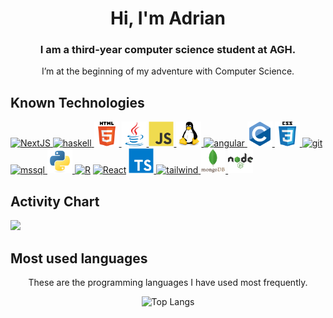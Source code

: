 <h1 align="center">Hi, I'm Adrian</h1>
<h3 align="center">I am a third-year computer science student at AGH.</h3>
<p align="center">
I’m at the beginning of my adventure with Computer Science. 
</p>

## Known Technologies
<p align="left"> 
  <a href="https://nextjs.org" target="_blank" rel="noreferrer"> <img src="https://www.datocms-assets.com/75941/1657707878-nextjs_logo.png" alt="NextJS" width="40" height="40" color="white"/> </a> 
  <a href="https://www.haskell.org/" target="_blank" rel="noreferrer"> <img src="https://upload.wikimedia.org/wikipedia/commons/1/1c/Haskell-Logo.svg" alt="haskell" width="40" height="40"/> </a> 
  <a href="https://www.w3.org/html/" target="_blank" rel="noreferrer"> <img src="https://raw.githubusercontent.com/devicons/devicon/master/icons/html5/html5-original-wordmark.svg" alt="html5" width="40" height="40" /> </a> 
  <a href="https://www.java.com" target="_blank" rel="noreferrer"> <img src="https://raw.githubusercontent.com/devicons/devicon/master/icons/java/java-original.svg" alt="java" width="40" height="40"/> </a> 
  <a href="https://developer.mozilla.org/en-US/docs/Web/JavaScript" target="_blank" rel="noreferrer"> <img src="https://raw.githubusercontent.com/devicons/devicon/master/icons/javascript/javascript-original.svg" alt="javascript" width="40" height="40"/> </a> 
  <a href="https://www.linux.org/" target="_blank" rel="noreferrer"> <img src="https://raw.githubusercontent.com/devicons/devicon/master/icons/linux/linux-original.svg" alt="linux" width="40" height="40"/> </a> 
  <a href="https://angular.io" target="_blank" rel="noreferrer"> <img src="https://angular.io/assets/images/logos/angular/angular.svg" alt="angular" width="40" height="40"/> </a> 
  <a href="https://www.cprogramming.com/" target="_blank" rel="noreferrer"> <img src="https://raw.githubusercontent.com/devicons/devicon/master/icons/c/c-original.svg" alt="c" width="40" height="40"/> </a> 
  <a href="https://www.w3schools.com/css/" target="_blank" rel="noreferrer"> <img src="https://raw.githubusercontent.com/devicons/devicon/master/icons/css3/css3-original-wordmark.svg" alt="css3" width="40" height="40"/> </a> 
  <a href="https://git-scm.com/" target="_blank" rel="noreferrer"> <img src="https://www.vectorlogo.zone/logos/git-scm/git-scm-icon.svg" alt="git" width="40" height="40"/> </a> 
  <a href="https://www.microsoft.com/en-us/sql-server" target="_blank" rel="noreferrer"> <img src="https://www.svgrepo.com/show/303229/microsoft-sql-server-logo.svg" alt="mssql" width="40" height="40"/> </a> 
  <a href="https://www.python.org" target="_blank" rel="noreferrer"> <img src="https://raw.githubusercontent.com/devicons/devicon/master/icons/python/python-original.svg" alt="python" width="40" height="40"/> 
  <a href="https://www.r-project.com/" target="_blank" rel="noreferrer"><img src="https://github.com/get-icon/geticon/raw/master/icons/r-lang.svg" alt="R" width="40" height="40"></a> 
  <a href="https://reactjs.org/" target="_blank" rel="noreferrer"><img src="https://github.com/get-icon/geticon/raw/master/icons/react.svg" alt="React" width="40" height="40"></a> 
  <a href="https://www.typescriptlang.org/" target="_blank" rel="noreferrer"> <img src="https://raw.githubusercontent.com/devicons/devicon/master/icons/typescript/typescript-original.svg" alt="typescript" width="40" height="40"/> </a> 
<a href="https://tailwindcss.com/" target="_blank" rel="noreferrer"> <img src="https://www.vectorlogo.zone/logos/tailwindcss/tailwindcss-icon.svg" alt="tailwind" width="40" height="40"/> </a>
<a href="https://www.mongodb.com/" target="_blank" rel="noreferrer"> <img src="https://raw.githubusercontent.com/devicons/devicon/master/icons/mongodb/mongodb-original-wordmark.svg" alt="mongodb" width="40" height="40"/> </a>
<a href="https://nodejs.org" target="_blank" rel="noreferrer"> <img src="https://raw.githubusercontent.com/devicons/devicon/master/icons/nodejs/nodejs-original-wordmark.svg" alt="nodejs" width="40" height="40"/> </a>
</p>
    
## Activity Chart
<picture>
  <source media="(prefers-color-scheme: dark)" srcset="https://github-readme-activity-graph.vercel.app/graph?username=23adrian2300&bg_color=0d1117&color=bbb&line=6ca1d1&point=fff&hide_border=true&custom_title=Activity%20Chart" />
  <img src="https://github-readme-activity-graph.cyclic.app/graph?username=23adrian2300&bg_color=fefefe&color=222&line=6ca1d1&point=000&hide_border=true&custom_title=Activity%20Chart" />
</picture>

## Most used languages
<div align="center">
  <p>These are the programming languages I have used most frequently.</p>
  
![Top Langs](https://github-readme-stats.vercel.app/api/top-langs/?username=23adrian2300&langs_count=8&layout=pie&hide=Jupyter%20Notebook,pug&exclude_repo=CPP-AGH,a23adrian2300.github.io&theme=merko)

</div>



<!--
**23adrian2300/23adrian2300** is a ✨ _special_ ✨ repository because its `README.md` (this file) appears on your GitHub profile.

Here are some ideas to get you started:

- 🔭 I’m currently working on ...
- 🌱 I’m currently learning ...
- 👯 I’m looking to collaborate on ...
- 🤔 I’m looking for help with ...
- 💬 Ask me about ...
- 📫 How to reach me: ...
- 😄 Pronouns: ...
- ⚡ Fun fact: ...

-->

